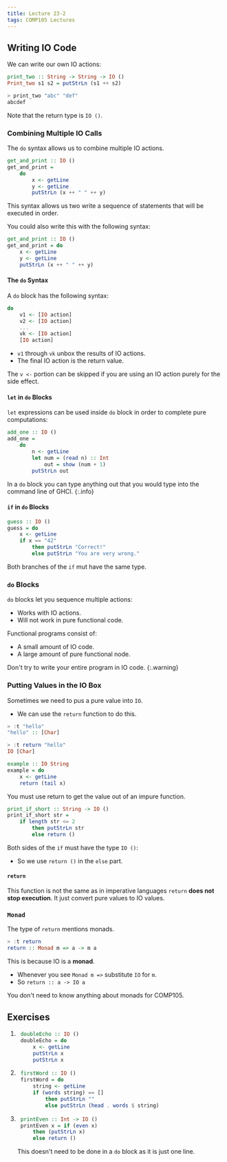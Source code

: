 ```yaml
---
title: Lecture 23-2
tags: COMP105 Lectures
---
```

## Writing IO Code
We can write our own IO actions:

```haskell
print_two :: String -> String -> IO ()
Print_two s1 s2 = putStrLn (s1 ++ s2)
```

```haskell
> print_two "abc" "def"
abcdef
```

Note that the return type is `IO ()`.

### Combining Multiple IO Calls
The `do` syntax allows us to combine multiple IO actions.

```haskell
get_and_print :: IO ()
get_and_print =
    do
        x <- getLine
        y <- getLine
        putStrLn (x ++ " " ++ y)
```

This syntax allows us two write a sequence of statements that will be executed in order.

You could also write this with the following syntax:

```haskell
get_and_print :: IO ()
get_and_print = do
    x <- getLine
    y <- getLine
    putStrLn (x ++ " " ++ y)
```

#### The `do` Syntax
A `do` block has the following syntax:

```haskell
do
    v1 <- [IO action]
    v2 <- [IO action]
    ...
    vk <- [IO action]
    [IO action]
```

* `v1` through `vk` unbox the results of IO actions.
* The final IO action is the return value.

The `v <-` portion can be skipped if you are using an IO action purely for the side effect.

#### `let` in `do` Blocks
`let` expressions can be used inside `do` block in order to complete pure computations:

```haskell
add_one :: IO ()
add_one =
    do
        n <- getLine
        let num = (read n) :: Int
            out = show (num + 1)
        putStrLn out
```

In a `do` block you can type anything out that you would type into the command line of GHCI.
{:.info}

#### `if` in `do` Blocks

```haskell
guess :: IO ()
guess = do
    x <- getLine
    if x == "42"
        then putStrLn "Correct!"
        else putStrLn "You are very wrong."
```

Both branches of the `if` mut have the same type.

### `do` Blocks
`do` blocks let you sequence multiple actions:

* Works with IO actions.
* Will not work in pure functional code.

Functional programs consist of:

* A small amount of IO code.
* A large amount of pure functional node.

Don't try to write your entire program in IO code.
{:.warning}

### Putting Values in the IO Box
Sometimes we need to pus a pure value into `IO`.

* We can use the `return` function to do this.

```haskell
> :t "hello"
"hello" :: [Char]

> :t return "hello"
IO [Char]
```

```haskell
example :: IO String
example = do
    x <- getLine
    return (tail x)
```

You must use return to get the value out of an impure function.

```haskell
print_if_short :: String -> IO ()
print_if_short str =
    if length str <= 2
        then putStrLn str
        else return ()
```

Both sides of the `if` must have the type `IO ()`:

* So we use `return ()` in the `else` part.

#### `return`
This function is not the same as in imperative languages `return` **does not stop execution**. It just convert pure values to IO values.

### `Monad`
The type of `return` mentions monads.

```haskell
> :t return
return :: Monad m => a -> m a
```

This is because IO is a **monad**.
 
* Whenever you see `Monad m =>` substitute `IO` for `m`.
* So `return :: a -> IO a`
 
You don't need to know anything about monads for COMP105.

## Exercises
1. ```haskell
    doubleEcho :: IO ()
    doubleEcho = do
        x <- getLine
        putStrLn x
        putStrLn x
    ```
    
1. ```haskell
    firstWord :: IO ()
    firstWord = do
        string <- getLine
        if (words string) == []
            then putStrLn ""
            else putStrLn (head . words $ string)
    ```
    
1. ```haskell
    printEven :: Int -> IO ()
    printEven x = if (even x) 
        then (putStrLn x)
        else return ()
    ```
    
    This doesn't need to be done in a `do` block as it is just one line.
